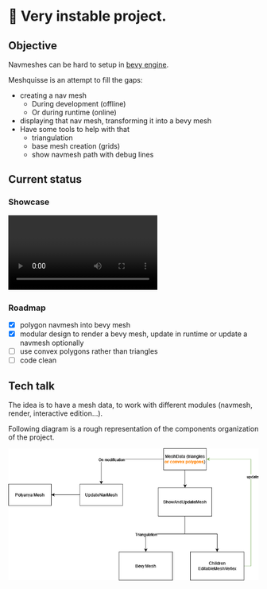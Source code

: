 # :construction: Very instable project.

## Objective

Navmeshes can be hard to setup in [bevy engine](https://github.com/bevyengine/bevy).

Meshquisse is an attempt to fill the gaps:
- creating a nav mesh
  - During development (offline)
  - Or during runtime (online)
- displaying that nav mesh, transforming it into a bevy mesh
- Have some tools to help with that
  - triangulation
  - base mesh creation (grids)
  - show navmesh path with debug lines

## Current status

### Showcase

![interactive navmesh](https://raw.githubusercontent.com/Vrixyz/meshquisse/main/doc/edit_mesh_to_navmesh.mp4)

### Roadmap

- [x] polygon navmesh into bevy mesh
- [x] modular design to render a bevy mesh, update in runtime or update a navmesh optionally 
- [ ] use convex polygons rather than triangles
- [ ] code clean

## Tech talk

The idea is to have a mesh data, to work with different modules (navmesh, render, interactive edition...).

Following diagram is a rough representation of the components organization of the project.

![Tech diagram](doc/meshquisse_tech.png)